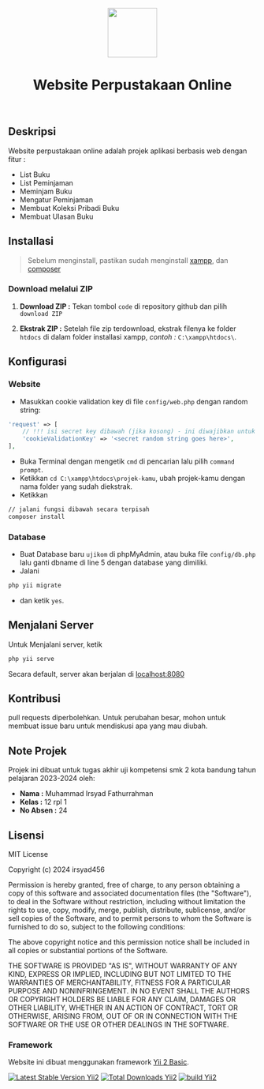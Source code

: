 <p align="center">
    <a href="https://id.wikipedia.org/wiki/SMK_Negeri_2_Bandung" target="_blank">
        <img src="https://i.pinimg.com/564x/00/57/e6/0057e6e8eef771ce6b160d981dc038bc.jpg" height="100px">
    </a>
    <h1 align="center">Website Perpustakaan Online </h1>
    <br>
</p>

## Deskripsi

Website perpustakaan online adalah projek aplikasi berbasis web dengan fitur :

- List Buku
- List Peminjaman
- Meminjam Buku
- Mengatur Peminjaman
- Membuat Koleksi Pribadi Buku
- Membuat Ulasan Buku

## Installasi

> Sebelum menginstall, pastikan sudah menginstall [xampp](https://www.apachefriends.org/download.html), dan [composer](https://getcomposer.org/download/)

### Download melalui ZIP

1. **Download ZIP :** Tekan tombol `code` di repository github dan pilih `download ZIP`

2. **Ekstrak ZIP :** Setelah file zip terdownload, ekstrak filenya ke folder `htdocs` di dalam folder installasi xampp, _contoh :_ `C:\xampp\htdocs\`.

## Konfigurasi

### Website

- Masukkan cookie validation key di file `config/web.php` dengan random string:

```php
'request' => [
    // !!! isi secret key dibawah (jika kosong) - ini diwajibkan untuk validasi cookie
    'cookieValidationKey' => '<secret random string goes here>',
],
```

- Buka Terminal dengan mengetik `cmd` di pencarian lalu pilih `command prompt`.
- Ketikkan `cd C:\xampp\htdocs\projek-kamu`, ubah projek-kamu dengan nama folder yang sudah diekstrak.
- Ketikkan

```bash
// jalani fungsi dibawah secara terpisah
composer install
```

### Database

- Buat Database baru `ujikom` di phpMyAdmin, atau buka file `config/db.php` lalu ganti dbname di line 5 dengan database yang dimiliki.
- Jalani

```bash
php yii migrate
```

- dan ketik `yes`.

## Menjalani Server

Untuk Menjalani server, ketik

```bash
php yii serve
```

Secara default, server akan berjalan di [localhost:8080](https://localhost:8080)

## Kontribusi

pull requests diperbolehkan. Untuk perubahan besar, mohon untuk membuat issue baru untuk mendiskusi apa yang mau diubah.

## Note Projek

Projek ini dibuat untuk tugas akhir uji kompetensi smk 2 kota bandung tahun pelajaran 2023-2024 oleh:
- **Nama :** Muhammad Irsyad Fathurrahman
- **Kelas :** 12 rpl 1
- **No Absen :** 24

## Lisensi

MIT License

Copyright (c) 2024 irsyad456

Permission is hereby granted, free of charge, to any person obtaining a copy
of this software and associated documentation files (the "Software"), to deal
in the Software without restriction, including without limitation the rights
to use, copy, modify, merge, publish, distribute, sublicense, and/or sell
copies of the Software, and to permit persons to whom the Software is
furnished to do so, subject to the following conditions:

The above copyright notice and this permission notice shall be included in all
copies or substantial portions of the Software.

THE SOFTWARE IS PROVIDED "AS IS", WITHOUT WARRANTY OF ANY KIND, EXPRESS OR
IMPLIED, INCLUDING BUT NOT LIMITED TO THE WARRANTIES OF MERCHANTABILITY,
FITNESS FOR A PARTICULAR PURPOSE AND NONINFRINGEMENT. IN NO EVENT SHALL THE
AUTHORS OR COPYRIGHT HOLDERS BE LIABLE FOR ANY CLAIM, DAMAGES OR OTHER
LIABILITY, WHETHER IN AN ACTION OF CONTRACT, TORT OR OTHERWISE, ARISING FROM,
OUT OF OR IN CONNECTION WITH THE SOFTWARE OR THE USE OR OTHER DEALINGS IN THE
SOFTWARE.

### Framework

Website ini dibuat menggunakan framework [Yii 2 Basic](https://www.yiiframework.com/).

[![Latest Stable Version Yii2](https://img.shields.io/packagist/v/yiisoft/yii2-app-advanced.svg)](https://packagist.org/packages/yiisoft/yii2-app-advanced)
[![Total Downloads Yii2](https://img.shields.io/packagist/dt/yiisoft/yii2-app-advanced.svg)](https://packagist.org/packages/yiisoft/yii2-app-advanced)
[![build Yii2](https://github.com/yiisoft/yii2-app-advanced/workflows/build/badge.svg)](https://github.com/yiisoft/yii2-app-advanced/actions?query=workflow%3Abuild)
